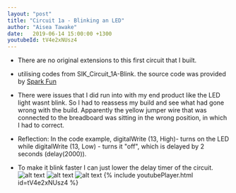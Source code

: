 ```yaml
---
layout: "post"
title: "Circuit 1a - Blinking an LED"
author: "Aisea Tawake"
date:   2019-06-14 15:00:00 +1300
youtubeId: tV4e2xNUsz4
---
```


* There are no original extensions to this first circuit that I built.

* utilising codes from SIK_Circuit_1A-Blink. the source code was provided by [Spark Fun](https://learn.sparkfun.com/tutorials/sparkfun-inventors-kit-experiment-guide---v40/circuit-1a-blink-an-led)

* There were issues that I did run into with my end product like the LED light wasnt blink. So I had to reassess my build and see what had gone wrong with the build. Apparently the yellow jumper wire that was connected to the breadboard was sitting in the wrong position, in which I had to correct.

* Reflection: In the code example, digitalWrite (13, High)- turns on the LED while  digitalWrite (13, Low) - turns it "off", which is delayed by 2 seconds (delay(2000)).

* To make it blink faster I can just lower the delay timer of the circuit.
![alt text](http://kate.ict.op.ac.nz/~tawaab1/Embedded%20Systems%20Portfolio/images/d1.png "image")
![alt text](http://kate.ict.op.ac.nz/~tawaab1/Embedded%20Systems%20Portfolio/images/c1.png "image")
![alt text](http://kate.ict.op.ac.nz/~tawaab1/Embedded%20Systems%20Portfolio/images/c1a.png "image")
{% include youtubePlayer.html id=tV4e2xNUsz4 %}

 